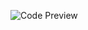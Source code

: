 ![Code Preview](![image](https://github.com/user-attachments/assets/7f396bad-43a6-4b20-b1a0-5fc9b270f142))
